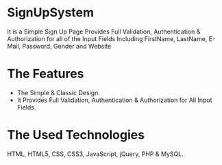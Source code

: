 # SignUpSystem
It is a Simple Sign Up Page Provides Full Validation, Authentication & Authorization for all of the Input Fields Including FirstName, LastName, E-Mail, Password, Gender and Website

# The Features
* The Simple & Classic Design.
* It Provides Full Validation, Authentication & Authorization for All Input Fields.

# The Used Technologies
HTML, HTML5, CSS, CSS3, JavaScript, jQuery, PHP & MySQL.
